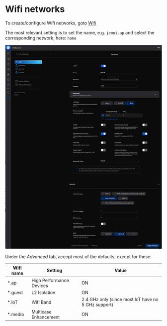 # Wifi networks

To create/configure Wifi networks, goto [Wifi](https://10.0.10.1/network/default/settings/wifi)

The most relevant setting is to set the name, e.g. ```jenni.ap``` and select the corresponding
network, here: ```home```

![Settings Wifi home / jenni.ap](/assets/Settings-Wifi-home.png)

Under the *Advanced* tab, accept most of the defaults, except for these:

| Wifi name | Setting | Value |
| --------- | ------- | ----- |
| *.ap | High Performance Devices | ON |
| *.guest | L2 Isolation | ON |
| *.IoT | Wifi Band | 2.4 GHz only (since most IoT have no 5 GHz support) |
| *.media | Multicase Enhancement | ON |
